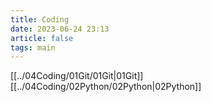 ```yaml
---
title: Coding
date: 2023-06-24 23:13
article: false
tags: main
---
```


[[../04Coding/01Git/01Git|01Git]]  
[[../04Coding/02Python/02Python|02Python]]
